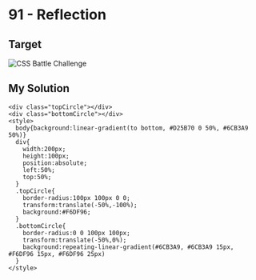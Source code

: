 # 91 - Reflection

## Target

![CSS Battle Challenge](https://cssbattle.dev/targets/91.png)

## My Solution

```
<div class="topCircle"></div>
<div class="bottomCircle"></div>
<style>
  body{background:linear-gradient(to bottom, #D25B70 0 50%, #6CB3A9 50%)}
  div{
    width:200px;
    height:100px;
    position:absolute;
    left:50%;
    top:50%;
  }
  .topCircle{
    border-radius:100px 100px 0 0;
    transform:translate(-50%,-100%);
    background:#F6DF96;
  }
  .bottomCircle{
    border-radius:0 0 100px 100px;
    transform:translate(-50%,0%);
    background:repeating-linear-gradient(#6CB3A9, #6CB3A9 15px, #F6DF96 15px, #F6DF96 25px) 
  }
</style>
```
